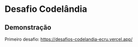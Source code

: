 # Desafio Codelândia

## Demonstração

Primeiro desafio: https://desafios-codelandia-ecru.vercel.app/
